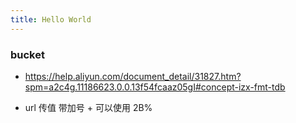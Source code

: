 ```yaml
---
title: Hello World
---
```


### bucket

- https://help.aliyun.com/document_detail/31827.htm?spm=a2c4g.11186623.0.0.13f54fcaaz05gI#concept-izx-fmt-tdb

- url 传值 带加号 + 可以使用 2B%
